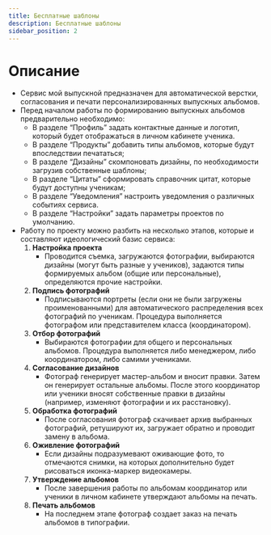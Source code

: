 ```yaml
---
title: Бесплатные шаблоны
description: Бесплатные шаблоны
sidebar_position: 2
---
```


# Описание
* Сервис мой выпускной предназначен для автоматической верстки, согласования и печати персонализированных выпускных альбомов.
* Перед началом работы по формированию выпускных альбомов предварительно необходимо:
    + В разделе “Профиль” задать контактные данные и логотип, который будет отображаться в личном кабинете ученика.
    + В разделе “Продукты” добавить типы альбомов, которые будут впоследствии печататься;
    + В разделе “Дизайны” скомпоновать дизайны, по необходимости загрузив собственные шаблоны;
    + В разделе “Цитаты” сформировать справочник цитат, которые будут доступны ученикам;
    + В разделе “Уведомления” настроить уведомления о различных событиях сервиса.
    + В разделе “Настройки” задать параметры проектов по умолчанию.
* Работу по проекту можно разбить на несколько этапов, которые и составляют идеологический базис сервиса:
    1. __Настройка проекта__
        * Проводится съемка, загружаются фотографии, выбираются дизайны (могут быть разные у учеников), задаются типы формируемых альбом (общие или персональные), определяются прочие настройки.
    2. __Подпись фотографий__
        * Подписываются портреты (если они не были загружены проименованными) для автоматического распределения всех фотографий по ученикам. Процедура выполняется фотографом или представителем класса (координатором).
    3. __Отбор фотографий__
        * Выбираются фотографии для общего и персональных альбомов. Процедура выполняется либо менеджером, либо координатором, либо самими учениками.
    4. __Согласование дизайнов__
        * Фотограф генерирует мастер-альбом и вносит правки. Затем он генерирует остальные альбомы. После этого координатор или ученики вносят собственные правки в дизайны (например, изменяют фотографии и их расстановку).
    5. __Обработка фотографий__
        * После согласования фотограф скачивает архив выбранных фотографий, ретушируют их, загружает обратно и проводит замену в альбома.
    6. __Оживление фотографий__
        * Если дизайны подразумевают оживающие фото, то отмечаются снимки, на которых дополнительно будет рисоваться иконка-маркер видеокамеры.
    7. __Утверждение альбомов__
        * После завершения работы по альбомам координатор или ученики в личном кабинете утверждают альбомы на печать.
    8. __Печать альбомов__
        * На последнем этапе фотограф создает заказ на печать альбомов в типографии.